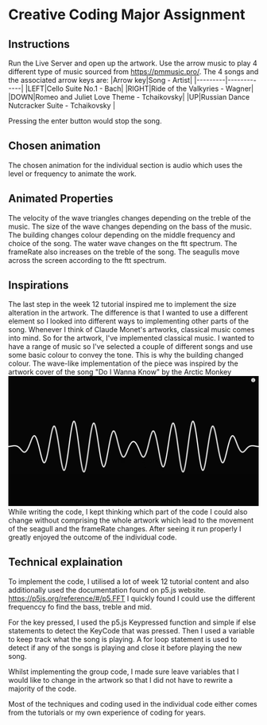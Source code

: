 # Creative Coding Major Assignment

## Instructions
Run the Live Server and open up the artwork.
Use the arrow music to play 4 different type of music sourced from https://pmmusic.pro/.
The 4 songs and the associated arrow keys are:
|Arrow key|Song - Artist|
|---------|-------------|
|LEFT|Cello Suite No.1 - Bach|
|RIGHT|Ride of the Valkyries - Wagner|
|DOWN|Romeo and Juliet Love Theme - Tchaikovsky|
|UP|Russian Dance Nutcracker Suite - Tchaikovsky |

Pressing the enter button would stop the song.

## Chosen animation
The chosen animation for the individual section is audio which uses the level or frequency to animate the work.

## Animated Properties
The velocity of the wave triangles changes depending on the treble of the music.
The size of the wave changes depending on the bass of the music.
The building changes colour depending on the middle frequency and choice of the song.
The water wave changes on the ftt spectrum.
The frameRate also increases on the treble of the song.
The seagulls move across the screen according to the ftt spectrum.

## Inspirations
The last step in the week 12 tutorial inspired me to implement the size alteration in the artwork. The difference is that I wanted to use a different element so I looked into different ways to implementing other parts of the song. 
Whenever I think of Claude Monet's artworks, classical music comes into mind. So for the artwork, I've implemented classical music. I wanted to have a range of music so I've selected a couple of different songs and use some basic colour to convey the tone. This is why the building changed colour.
The wave-like implementation of the piece was inspired by the artwork cover of the song "Do I Wanna Know" by the Arctic Monkey
![Arctic Monkey Music Video](inspirations/ArcticMonkeys.PNG)
While writing the code, I kept thinking which part of the code I could also change without comprising the whole artwork which lead to the movement of the seagull and the frameRate changes.
After seeing it run properly I greatly enjoyed the outcome of the individual code.

## Technical explaination
To implement the code, I utilised a lot of week 12 tutorial content and also additionally used the documentation found on p5.js website.
https://p5js.org/reference/#/p5.FFT
I quickly found I could use the different frequenccy fo find the bass, treble and mid.

For the key pressed, I used the p5.js Keypressed function and simple if else statements to detect the KeyCode that was pressed. Then I used a variable to keep track what the song is playing. A for loop statement is used to detect if any of the songs is playing and close it before playing the new song. 

Whilst implementing the group code, I made sure leave variables that I would like to change in the artwork so that I did not have to rewrite a majority of the code.

Most of the techniques and coding used in the individual code either comes from the tutorials or my own experience of coding for years.